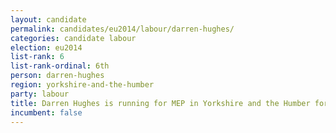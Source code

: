 ```yaml
---
layout: candidate
permalink: candidates/eu2014/labour/darren-hughes/
categories: candidate labour
election: eu2014
list-rank: 6
list-rank-ordinal: 6th
person: darren-hughes
region: yorkshire-and-the-humber
party: labour
title: Darren Hughes is running for MEP in Yorkshire and the Humber for the Labour Party
incumbent: false
---
```

